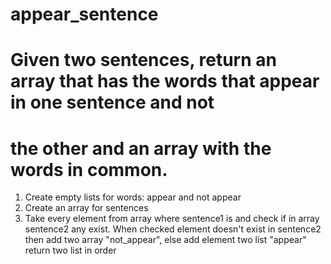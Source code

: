 # appear_sentence
# Given two sentences, return an array that has the words that appear in one sentence and not
# the other and an array with the words in common.

1. Create empty lists for words: appear and not appear
2. Create an array for sentences 
3. Take every element from array where sentence1 is and check if in array sentence2 any exist. 
When checked element doesn't exist in sentence2 then add two array "not_appear", else add element two list "appear"
return two list in order
